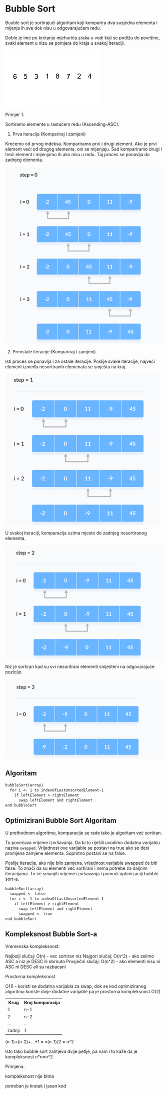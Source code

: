 # Bubble Sort

Buuble sort je sortirajući algoritam koji komparira dva susjedna elementa i mijenja ih sve dok nisu u odgovarajućem redu.

Dobio je ime po kretanju mjehurića zraka u vodi koji se podižu do površine, svaki element u nizu se pomjera do kraja u svakoj iteraciji.

<img src="images/bubblegif.gif">

Primjer 1.

Sortiramo elemente u rastućem redu (Ascending-ASC).

1. Prva iteracija (Kompariraj i zamjeni)

Krećemo od prvog indeksa. Kompariramo prvi i drugi element. Ako je prvi element veći od drugog elementa, oni se mijenjaju. Sad kompariramo drugi i treći element i mijenjamo ih ako nisu u redu. Taj proces se ponavlja do zadnjeg elementa.

<img src="images/step0.png">

2. Preostale iteracije (Kompariraj i zamjeni)

Isti proces se ponavlja i za ostale iteracije. Poslije svake iteracije, najveći element između nesortiranih elemenata se smješta na kraj.

<img src="images/step1.png">

U svakoj iteraciji, komparacija uzima mjesto do zadnjeg nesortiranog elementa.

<img src="images/step2.png">

Niz je sortiran kad su svi nesoritrani elementi smješteni na odgovarajuće pozicije.

<img src="images/step3.png">

## Algoritam

```
bubbleSort(array)
  for i <- 1 to indexOfLastUnsortedElement-1
    if leftElement > rightElement
      swap leftElement and rightElement
end bubbleSort
```

## Optimizirani Bubble Sort Algoritam

U prethodnom algoritmu, komparacije se rade iako je algoritam već sortiran. 

To povećava vrijeme izvršavanja. Da bi to riješili uvodimo dodatnu varijablu naziva ```swapped```. Vrijednost ove varijable se postavi na true ako se desi promjena zamjene elementa. Suprotno postavi se na false.

Poslije iteracije, ako nije bilo zamjena, vrijednost varijable swapped će biti false. To znači da su elementi već sortirani i nema potrebe za daljnim iteracijama. To će smanjiti vrijeme izvršavanja i pomoći optimizaciji bubble sort-a.

```
bubbleSort(array)
  swapped <- false
  for i <- 1 to indexOfLastUnsortedElement-1
    if leftElement > rightElement
      swap leftElement and rightElement
      swapped <- true
end bubbleSort
```

## Kompleksnost Bubble Sort-a

Vremenska kompleksnost:

Najbolji slučaj: O(n) - vec sortiran niz
Najgori slučaj: O(n^2) - ako zelimo ASC a niz je DESC ili obrnuto
Prosječni slučaj: O(n^2) - ako elementi nisu ni ASC ni DESC ali su razbacani

Prostorna kompleksnost 

O(1) - koristi se dodatna varijabla za swap, dok se kod optimiziranog algoritma koriste dvije dodatne varijable pa je prostorna kompleksnost O(2)

<table>
<th>
Krug
</th>
<th>
Broj komparacija
</th>
<tr>
<td>
1
</td>
<td>
n-1
</td>
<tr>
<tr>
<td>
2
</td>
<td>
n-2
</td>
<tr>
<tr>
<td>
...
</td>
<td>
...
</td>
</tr>
<tr>
<td>
zadnji
</td>
<td>
1
</td>
</tr>
</table>

(n-1)+(n-2)+...+1 = n(n-1)/2 = n^2

Isto tako bubble sort zahtjeva dvije petlje, pa nam i to kaže da je kompleksnost n*n=n^2.

Primjena:

kompleksnost nije bitna

potreban je kratak i jasan kod